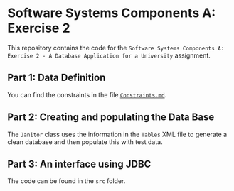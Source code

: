 Software Systems Components A: Exercise 2
=========================================
This repository contains the code for the `Software Systems Components A: Exercise 2 - A Database Application for a University` assignment.

Part 1: Data Definition
-----------------------
You can find the constraints in the file [`Constraints.md`](Constraints.md).

Part 2: Creating and populating the Data Base
---------------------------------------------
The `Janitor` class uses the information in the `Tables` XML file to generate a clean database and then populate this with test data.

Part 3: An interface using JDBC
-------------------------------
The code can be found in the `src` folder.